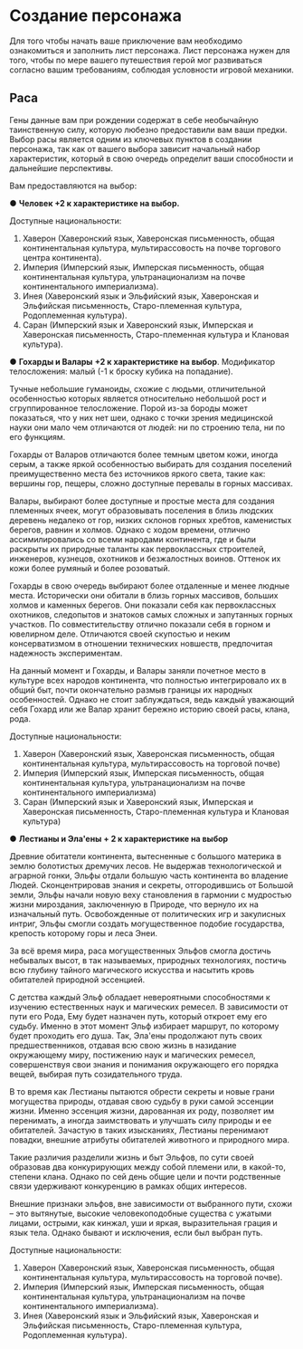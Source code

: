 # Создание персонажа
Для того чтобы начать ваше приключение вам необходимо ознакомиться и заполнить лист персонажа. Лист персонажа нужен для того, чтобы по мере вашего путешествия герой мог развиваться согласно вашим требованиям, соблюдая условности игровой механики. 

## Раса
Гены данные вам при рождении содержат в себе необычайную таинственную силу, которую любезно предоставили вам ваши предки. Выбор расы является одним из ключевых пунктов в создании персонажа, так как от вашего выбора зависит начальный набор характеристик, который в свою очередь определит ваши способности и дальнейшие перспективы.

Вам предоставляются на выбор:

● **Человек +2 к характеристике на выбор.**

Доступные национальности:
1. Хаверон (Хаверонский язык, Хаверонская письменность, общая континентальная культура, мультирассовость на почве торгового центра континента).
2. Империя (Имперский язык, Имперская письменность, общая континентальная культура, ультранационализм на почве континентального империализма).
3. Инея (Хаверонский язык и Эльфийский язык, Хаверонская и Эльфийская письменность, Старо-племенная культура, Родоплеменная культура).
4. Саран (Имперский язык и Хаверонский язык, Имперская и Хаверонская письменность, Старо-племенная культура и Клановая культура).

● **Гохарды и Валары** **+2 к характеристике на выбор**. Модификатор телосложения: малый (-1 к броску кубика на попадание).

Тучные небольшие гуманоиды, схожие с людьми, отличительной особенностью которых является относительно небольшой рост и сгруппированное телосложение. Порой из-за бороды может показаться, что у них нет шеи, однако с точки зрения медицинской науки они мало чем отличаются от людей: ни по строению тела, ни по его функциям.

Гохарды от Валаров отличаются более темным цветом кожи, иногда серым, а также яркой особенностью выбирать для создания поселений преимущественно места без источников яркого света, такие как: вершины гор, пещеры, сложно доступные перевалы в горных массивах.

Валары, выбирают более доступные и простые места для создания племенных ячеек, могут образовывать поселения в близь людских деревень недалеко от гор, низких склонов горных хребтов, каменистых берегов, равнин и холмов. Однако с ходом времени, отлично ассимилировались со всеми народами континента, где и были раскрыты их природные таланты как первоклассных строителей, инженеров, кузнецов, охотников и безжалостных воинов. Оттенок их кожи более румяный и более розоватый. 

Гохарды в свою очередь выбирают более отдаленные и менее людные места. Исторически они обитали в близь горных массивов, больших холмов и каменных берегов. Они показали себя как первоклассных охотников, следопытов и знатоков самых сложных и запутанных горных участков. По совместительству отлично показали себя в горном и ювелирном деле. Отличаются своей скупостью и неким консерватизмом в отношении технических новшеств, предпочитая надежность экспериментам.

На данный момент и Гохарды, и Валары заняли почетное место в культуре всех народов континента, что полностью интегрировало их в общий быт, почти окончательно размыв границы их народных особенностей. Однако не стоит заблуждаться, ведь каждый уважающий себя Гохард или же Валар хранит бережно историю своей расы, клана, рода.

Доступные национальности:
1. Хаверон (Хаверонский язык, Хаверонская письменность, общая континентальная культура, мультирассовость на торговой почве)
2. Империя (Имперский язык, Имперская письменность, общая континентальная культура, ультранационализм на почве континентального империализма)
3. Саран (Имперский язык и Хаверонский язык, Имперская и Хаверонская письменность, Старо-племенная культура и Клановая культура)

● **Лестианы и Эла'ены** **+ 2 к характеристике на выбор**

Древние обитатели континента, вытесненные с большого материка в землю болотистых дремучих лесов. Не выдержав технологической и аграрной гонки, Эльфы отдали большую часть континента во владение Людей. Сконцентрировав знания и секреты, отгородившись от Большой земли, Эльфы начали новую веху становления в гармонии с мудростью жизни мироздания, заключенную в Природе, что вернуло их на изначальный путь. Освобожденные от политических игр и закулисных интриг, Эльфы смогли создать могущественное подобие государства, крепость которому горы и леса Энеи.

За всё время мира, раса могущественных Эльфов смогла достичь небывалых высот, в так называемых, природных технологиях, постичь всю глубину тайного магического искусства и насытить кровь обитателей природной эссенцией.

С детства каждый Эльф обладает невероятными способностями к изучению естественных наук и магических ремесел. В зависимости от пути его Рода, Ему будет назначен путь, который откроет ему его судьбу. Именно в этот момент Эльф избирает маршрут, по которому будет проходить его душа. Так, Эла'ены продолжают путь своих предшественников, отдавая всю свою жизнь в назидание окружающему миру, постижению наук и магических ремесел, совершенствуя свои знания и понимания окружающего его порядка вещей, выбирая путь созидательного труда.

В то время как Лестианы пытаются обрести секреты и новые грани могущества природы, отдавая свою судьбу в руки самой эссенции жизни. Именно эссенция жизни, дарованная их роду, позволяет им перенимать, а иногда заимствовать и улучшать силу природы и ее обитателей. Зачастую в таких изысканиях, Лестианы перенимают повадки, внешние атрибуты обитателей животного и природного мира.

Такие различия разделили жизнь и быт Эльфов, по сути своей образовав два конкурирующих между собой племени или, в какой-то, степени клана. Однако по сей день общие цели и почти родственные связи удерживают конкуренцию в рамках общих интересов.

Внешние признаки эльфов, вне зависимости от выбранного пути, схожи – это вытянутые, высокие человекоподобные существа с ужатыми лицами, острыми, как кинжал, уши и яркая, выразительная грация и язык тела. Однако бывают и исключения, если был выбран путь.

Доступные национальности:
1. Хаверон (Хаверонский язык, Хаверонская письменность, общая континентальная культура, мультирассовость на торговой почве).
2. Империя (Имперский язык, Имперская письменность, общая континентальная культура, ультранационализм на почве континентального империализма).
3. Инея (Хаверонский язык и Эльфийский язык, Хаверонская и Эльфийская письменность, Старо-племенная культура, Родоплеменная культура).